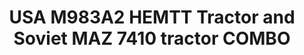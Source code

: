 ---
layout: product
title: "USA M983A2 HEMTT Tractor and Soviet MAZ 7410 tractor COMBO"
price: "5700" 
desc: "Maketa"
img_path: "/assets/img/MA72009.jpg"
brand: "N/A"
available: false
special_offer: false
new: false
soon: false
cat: "010000"
subcat: "013300"
subsubcat: "0N/A"
sifra: "MA72009"
popular: false
---